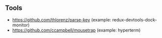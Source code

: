 ## Tools
- https://github.com/thlorenz/parse-key (example: redux-devtools-dock-monitor)
- https://github.com/ccampbell/mousetrap (example: hyperterm)
